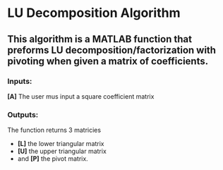 # LU Decomposition Algorithm
## This algorithm is a **MATLAB** function that preforms LU decomposition/factorization with pivoting when given a matrix of coefficients.
### Inputs:
**[A]** The user mus input a square coefficient matrix 
### Outputs:
The function returns 3 matricies
* **[L]** the lower triangular matrix
* **[U]** the upper triangular matrix
* and **[P]** the pivot matrix.
